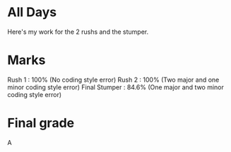 # All Days

Here's my work for the 2 rushs and the stumper.

# Marks

Rush 1 : 100% (No coding style error)
Rush 2 : 100% (Two major and one minor coding style error)
Final Stumper : 84.6% (One major and two minor coding style error)

# Final grade
A
